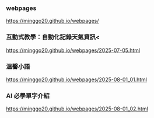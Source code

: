 ### webpages
https://minggo20.github.io/webpages/ 
### 互動式教學：自動化記錄天氣資訊<
https://minggo20.github.io/webpages/2025-07-05.html
### 溫馨小語
https://minggo20.github.io/webpages/2025-08-01_01.html
### AI 必學單字介紹
https://minggo20.github.io/webpages/2025-08-01_02.html
